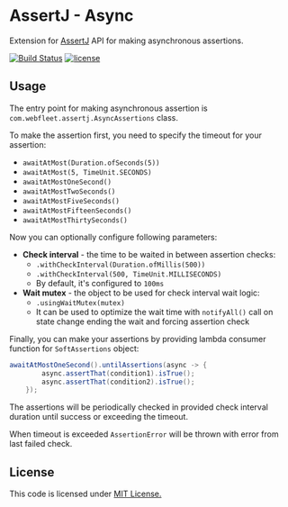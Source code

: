 # AssertJ - Async

Extension for [AssertJ](https://github.com/assertj/assertj-core) API for making asynchronous assertions.

[![Build Status](https://github.com/Webfleet-Solutions/assertj-async/actions/workflows/build.yml/badge.svg?branch=main)](https://github.com/Webfleet-Solutions/assertj-async/actions/workflows/build.yml)
[![license](http://img.shields.io/badge/license-MIT-blue.svg?style=flat)](https://opensource.org/licenses/MIT)

## Usage

The entry point for making asynchronous assertion is `com.webfleet.assertj.AsyncAssertions` class.

To make the assertion first, you need to specify the timeout for your assertion:
* `awaitAtMost(Duration.ofSeconds(5))`
* `awaitAtMost(5, TimeUnit.SECONDS)`
* `awaitAtMostOneSecond()`
* `awaitAtMostTwoSeconds()`
* `awaitAtMostFiveSeconds()`
* `awaitAtMostFifteenSeconds()`
* `awaitAtMostThirtySeconds()`

Now you can optionally configure following parameters:
* **Check interval** - the time to be waited in between assertion checks:
  * `.withCheckInterval(Duration.ofMillis(500))`
  * `.withCheckInterval(500, TimeUnit.MILLISECONDS)`
  * By default, it's configured to `100ms` 
* **Wait mutex** - the object to be used for check interval wait logic:
  * `.usingWaitMutex(mutex)`
  * It can be used to optimize the wait time with `notifyAll()` call on state change ending the wait and forcing assertion check 

Finally, you can make your assertions by providing lambda consumer function for `SoftAssertions` object:
```java
awaitAtMostOneSecond().untilAssertions(async -> {
        async.assertThat(condition1).isTrue();
        async.assertThat(condition2).isTrue();
    });
```

The assertions will be periodically checked in provided check interval duration until success or exceeding the timeout.

When timeout is exceeded `AssertionError` will be thrown with error from last failed check.


## License

This code is licensed under [MIT License.](https://opensource.org/licenses/MIT) 